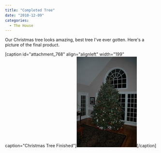 ```yaml
---
title: "Completed Tree"
date: "2010-12-09"
categories: 
  - The House
---
```


Our Christmas tree looks amazing, best tree I've ever gotten. Here's a picture of the final product.

\[caption id="attachment\_768" align="alignleft" width="199" caption="Christmas Tree Finished"\][![Christmas Tree Finished](images/Christmas-Tree-Finished-e1291913266697-199x300.jpg "Christmas Tree Finished")](http://www.thewargos.com/wp-content/uploads/2010/12/Christmas-Tree-Finished.jpg)\[/caption\]
